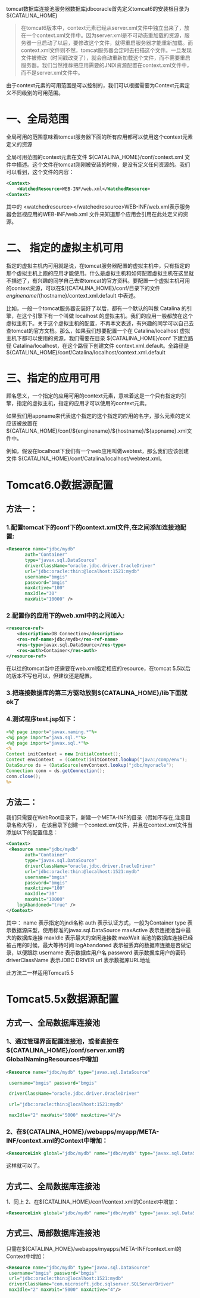tomcat数据库连接池服务器数据库jdbcoracle首先定义tomcat6的安装根目录为 ${CATALINA_HOME}

> 在tomcat6版本中，context元素已经从server.xml文件中独立出来了，放在一个context.xml文件中。因为server.xml是不可动态重加载的资源，服务器一旦启动了以后，要修改这个文件，就得重启服务器才能重新加载。而context.xml文件则不然，tomcat服务器会定时去扫描这个文件。一旦发现文件被修改（时间戳改变了），就会自动重新加载这个文件，而不需要重启服务器。我们当然推荐把应用需要的JNDI资源配置在context.xml文件中，而不是server.xml文件中。

由于context元素的可用范围是可以控制的，我们可以根据需要为Context元素定义不同级别的可用范围。

# 一、全局范围

全局可用的范围意味着tomcat服务器下面的所有应用都可以使用这个context元素定义的资源

全局可用范围的context元素在文件 ${CATALINA_HOME}/conf/context.xml 文件中描述。这个文件在tomcat刚刚被安装的时候，是没有定义任何资源的。我们可以看到，这个文件的内容：

```xml
<Context>
    <WatchedResource>WEB-INF/web.xml</WatchedResource>
<Context>
```

其中的 \<watchedresource>\</watchedresource>WEB-INF/web.xml表示服务器会监视应用的WEB-INF/web.xml 文件来知道那个应用会引用在此处定义的资源。

# 二、 指定的虚拟主机可用

指定的虚拟主机内可用就是说，在tomcat服务器配置的虚拟主机中，只有指定的那个虚拟主机上跑的应用才能使用。什么是虚拟主机和如何配置虚拟主机在这里就不描述了，有兴趣的同学自己去查tomcat的官方资料。要配置一个虚拟主机可用的context资源，可以在$/{CATALINA_HOME}/conf/目录下的文件 ${enginename}/${hostname}/context.xml.default 中表述。

比如，一般一个tomcat服务器安装好了以后，都有一个默认的叫做 Catalina 的引擎，在这个引擎下有一个叫做 localhost 的虚拟主机。我们的应用一般都放在这个虚拟主机下。关于这个虚拟主机的配置，不再本文表述，有兴趣的同学可以自己去查tomcat的官方文档。那么，如果我们想要配置一个在 Catalina/localhost 虚拟主机下都可以使用的资源，我们需要在目录 \${CATALINA_HOME}/conf 下建立路径 Catalina/localhost，在这个路径下创建文件 context.xml.default。全路径是 ${CATALINA_HOME}/conf/Catalina/localhost/context.xml.default

# 三、指定的应用可用

顾名思义，一个指定的应用可用的context元素，意味着这是一个只有指定的引擎，指定的虚拟主机，指定的应用才可以使用的context元素。

如果我们用appname来代表这个指定的这个指定的应用的名字，那么元素的定义应该被放置在 \${CATALINA_HOME}/conf/\${enginename}/\${hostname}/${appname}.xml文件中。

例如，假设在localhost下我们有一个web应用叫做webtest，那么我们应该创建文件 ${CATALINA_HOME}/conf/Catalina/localhost/webtest.xml。

# Tomcat6.0数据源配置

## 方法一：

### 1.配置tomcat下的conf下的context.xml文件,在之间添加连接池配置:

```xml
<Resource name="jdbc/mydb"
       auth="Container"
       type="javax.sql.DataSource"
       driverClassName="oracle.jdbc.driver.OracleDriver"
       url="jdbc:oracle:thin:@localhost:1521:mydb"
       username="bmgis"
       password="bmgis"
       maxActive="100"
       maxIdle="30"
       maxWait="10000" />
```

### 2.配置你的应用下的web.xml中的之间加入:

```xml
<resource-ref>
    <description>DB Connection</description>
    <res-ref-name>jdbc/mydb</res-ref-name>
    <res-type>javax.sql.DataSource</res-type>
    <res-auth>Container</res-auth>
</resource-ref>
```

在以往的tomcat当中还需要在web.xml指定相应的resource，在tomcat 5.5以后的版本不写也可以，但建议还是配置。

### 3.把连接数据库的第三方驱动放到\${CATALINA_HOME}/lib下面就ok了

### 4.测试程序test.jsp如下：

```jsp
<%@ page import="javax.naming.*"%>
<%@ page import="java.sql.*"%>
<%@ page import="javax.sql.*"%>
<%
Context initContext = new InitialContext();
Context envContext  = (Context)initContext.lookup("java:/comp/env");
DataSource ds = (DataSource)envContext.lookup("jdbc/myoracle");
Connection conn = ds.getConnection();
conn.close();
%>
```

## 方法二：

我们只需要在WebRoot目录下，新建一个META-INF的目录（假如不存在,注意目录名称大写），
在该目录下创建一个context.xml文件，并且在context.xml文件当添加以下的配置信息：

```xml
<Context>
 <Resource name="jdbc/mydb"
       auth="Container"
       type="javax.sql.DataSource"
       driverClassName="oracle.jdbc.driver.OracleDriver"
       url="jdbc:oracle:thin:@localhost:1521:mydb"
       username="bmgis"
       password="bmgis"
       maxActive="100"
       maxIdle="30"
       maxWait="10000"
    logAbandoned="true" />
</Context>
```

其中：
name 表示指定的jndi名称
auth 表示认证方式，一般为Container
type 表示数据源床型，使用标准的javax.sql.DataSource
maxActive 表示连接池当中最大的数据库连接
maxIdle 表示最大的空闲连接数
maxWait 当池的数据库连接已经被占用的时候，最大等待时间
logAbandoned 表示被丢弃的数据库连接是否做记录，以便跟踪
username 表示数据库用户名
password 表示数据库用户的密码
driverClassName 表示JDBC DRIVER
url 表示数据库URL地址

此方法二一样适用Tomcat5.5

# Tomcat5.5x数据源配置

## 方式一、全局数据库连接池

### 1、通过管理界面配置连接池，或者直接在${CATALINA_HOME}/conf/server.xml的GlobalNamingResources中增加

```xml
<Resource name="jdbc/mydb" type="javax.sql.DataSource"

 username="bmgis" password="bmgis"

 driverClassName="oracle.jdbc.driver.OracleDriver"

 url="jdbc:oracle:thin:@localhost:1521:mydb"

 maxIdle="2" maxWait="5000" maxActive="4"/>
```

### 2、在${CATALINA_HOME}/webapps/myapp/META-INF/context.xml的Context中增加：

```xml
<ResourceLink global="jdbc/mydb" name="jdbc/mydb" type="javax.sql.DataSource"/>
```

这样就可以了。

## 方式二、全局数据库连接池

1、同上
2、在${CATALINA_HOME}/conf/context.xml的Context中增加：

```xml
<ResourceLink global="jdbc/mydb" name="jdbc/mydb" type="javax.sql.DataSource"/>
```

## 方式三、局部数据库连接池

只需在\${CATALINA_HOME}/webapps/myapps/META-INF/context.xml的Context中增加：

```xml
<Resource name="jdbc/mydb" type="javax.sql.DataSource"
 username="bmgis" password="bmgis"
 url="jdbc:oracle:thin:@localhost:1521:mydb"
 driverClassName="com.microsoft.jdbc.sqlserver.SQLServerDriver"
 maxIdle="2" maxWait="5000" maxActive="4"/>
```

